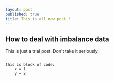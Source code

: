 ```yaml
---
layout: post
published: true
title: This is all new post !
---
```

## How to deal with imbalance data

This is just a trial post. Don't take it seriously.

```

this is block of code:
	x = 1
    y = 2
```
